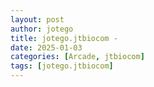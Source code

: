```yaml
---
layout: post
author: jotego
title: jotego.jtbiocom - 
date: 2025-01-03
categories: [Arcade, jtbiocom]
tags: [jotego.jtbiocom]
---
```



